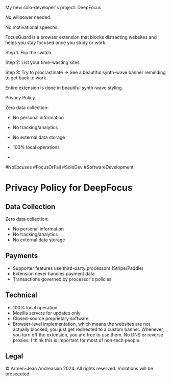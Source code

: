 My new solo-developer's project: DeepFocus


No willpower needed.

No motivational speechs.


FocusGuard is a browser extension that blocks distracting websites and helps you stay focused once you study or work.


Step 1. Flip the switch

Step 2: List your time-wasting sites

Step 3: Try to procrastinate → See a beautiful synth-wave banner reminding to get back to work.


Entire extension is done in beautiful synth-wave styling.


Privacy Policy.


Zero data collection:

- No personal information

- No tracking/analytics

- No external data storage


- 100% local operations

-



#NoExcuses #FocusOrFail #SoloDev #SoftwareDevelopment


# Privacy Policy for DeepFocus

## Data Collection
Zero data collection:
- No personal information
- No tracking/analytics
- No external data storage

## Payments
- Supporter features use third-party processors (Stripe/Paddle)
- Extension never handles payment data
- Transactions governed by processor's policies

## Technical
- 100% local operation
- Mozilla servers for updates only
- Closed-source proprietary software
- Browser-level implementation, which means the websites are not actually blocked, you just get redirected to a custom banner. Whenever, you turn off the extension, you are free to use them. No DNS or reverse proxies. I think this is important for most of non-tech people.


## Legal
© Armen-Jean Andreasian 2024. All rights reserved.
Violations will be prosecuted.